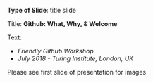 **Type of Slide**: title slide

Title: **Github: What, Why, & Welcome**

Text: 

* *Friendly Github Workshop*
* *July 2018 - Turing Institute, London, UK*

Please see first slide of presentation for images